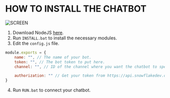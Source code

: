 # HOW TO INSTALL THE CHATBOT

![SCREEN](https://user-images.githubusercontent.com/72516691/128196080-50a544ec-70bd-4792-93ef-6d67267c92ff.PNG)

1. Download NodeJS [here](https://nodejs.org/).
2. Run `INSTALL.bat` to install the necessary modules.
3. Edit the `config.js` file.
```js
module.exports = {
    name: "", // The name of your bot.
    token: "", // The bot token to put here.
    channel: "", // ID of the channel where you want the chatbot to speak.

    authorization: "" // Get your token from https://api.snowflakedev.org/ and paste it here.
}
```
4. Run `RUN.bat` to connect your chatbot.
